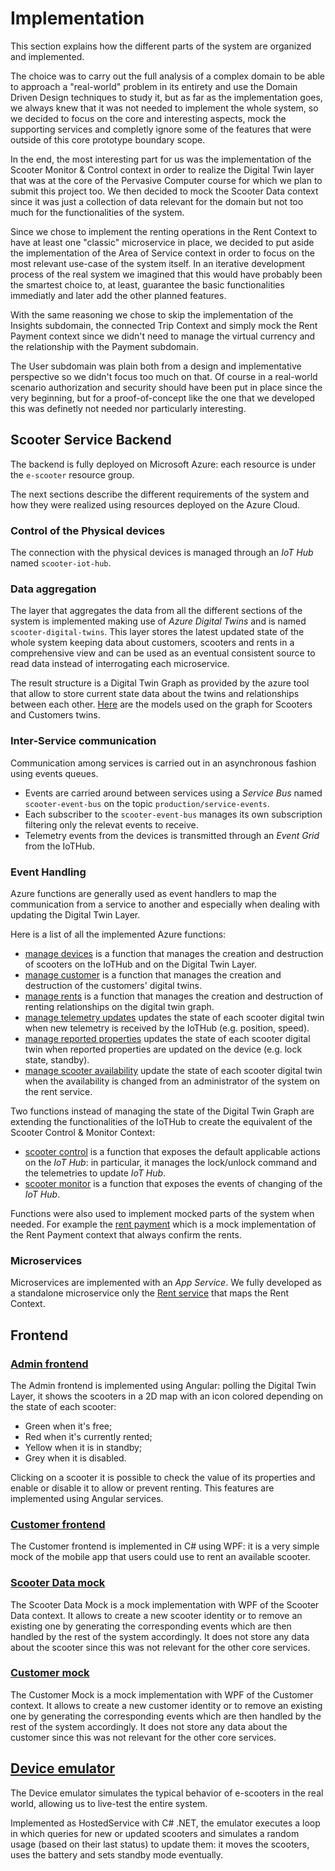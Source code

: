 # Implementation

This section explains how the different parts of the system are organized and implemented.

The choice was to carry out the full analysis of a complex domain to be able to approach a "real-world" problem in its entirety and use the Domain Driven Design techniques to study it, but as far as the implementation goes, we always knew that it was not needed to implement the whole system, so we decided to focus on the core and interesting aspects, mock the supporting services and completly ignore some of the features that were outside of this core prototype boundary scope.

In the end, the most interesting part for us was the implementation of the Scooter Monitor & Control context in order to realize the Digital Twin layer that was at the core of the Pervasive Computer course for which we plan to submit this project too. We then decided to mock the Scooter Data context since it was just a collection of data relevant for the domain but not too much for the functionalities of the system.

Since we chose to implement the renting operations in the Rent Context to have at least one "classic" microservice in place, we decided to put aside the implementation of the Area of Service context in order to focus on the most relevant use-case of the system itself. In an iterative development process of the real system we imagined that this would have probably been the smartest choice to, at least, guarantee the basic functionalities immediatly and later add the other planned features.

With the same reasoning we chose to skip the implementation of the Insights subdomain, the connected Trip Context and simply mock the Rent Payment context since we didn't need to manage the virtual currency and the relationship with the Payment subdomain.

The User subdomain was plain both from a design and implementative perspective so we didn't focus too much on that. Of course in a real-world scenario authorization and security should have been put in place since the very beginning, but for a proof-of-concept like the one that we developed this was definetly not needed nor particularly interesting.

## Scooter Service Backend

The backend is fully deployed on Microsoft Azure: each resource is under the `e-scooter` resource group.

The next sections describe the different requirements of the system and how they were realized using resources deployed on the Azure Cloud.

### Control of the Physical devices
The connection with the physical devices is managed through an *IoT Hub* named `scooter-iot-hub`.
<!-- add something about the emulator? -->

### Data aggregation
The layer that aggregates the data from all the different sections of the system is implemented making use of *Azure Digital Twins* and is named `scooter-digital-twins`. This layer stores the latest updated state of the whole system keeping data about customers, scooters and rents in a comprehensive view and can be used as an eventual consistent source to read data instead of interrogating each microservice.

The result structure is a Digital Twin Graph as provided by the azure tool that allow to store current state data about the twins and relationships between each other. [Here](digital-twins-models.md) are the models used on the graph for Scooters and Customers twins.

### Inter-Service communication
Communication among services is carried out in an asynchronous fashion using events queues.

- Events are carried around between services using a *Service Bus* named `scooter-event-bus` on the topic `production/service-events`. 
- Each subscriber to the `scooter-event-bus` manages its own subscription filtering only the relevat events to receive.
- Telemetry events from the devices is transmitted through an *Event Grid* from the IoTHub.

### Event Handling
Azure functions are generally used as event handlers to map the communication from a service to another and especially when dealing with updating the Digital Twin Layer.

Here is a list of all the implemented Azure functions:

- [manage devices](https://github.com/e-scooter-2077/scooter-physical-control.manage-devices) is a function that manages the creation and destruction of scooters on the IoTHub and on the Digital Twin Layer.
- [manage customer](https://github.com/e-scooter-2077/customer.manage-customers) is a function that manages the creation and destruction of the customers' digital twins.
- [manage rents](https://github.com/e-scooter-2077/rent.manage-rents) is a function that manages the creation and destruction of renting relationships on the digital twin graph.
- [manage telemetry updates](https://github.com/e-scooter-2077/scooter-monitor.manage-telemetry-updates) updates the state of each scooter digital twin when new telemetry is received by the IoTHub (e.g. position, speed).
- [manage reported properties](https://github.com/e-scooter-2077/scooter-monitor.manage-reported-properties) updates the state of each scooter digital twin when reported properties are updated on the device (e.g. lock state, standby).
- [manage scooter availability](https://github.com/e-scooter-2077/rent.manage-scooter-availability) update the state of each scooter digital twin when the availability is changed from an administrator of the system on the rent service.

Two functions instead of managing the state of the Digital Twin Graph are extending the functionalities of the IoTHub to create the equivalent of the Scooter Control & Monitor Context: 
- [scooter control](https://github.com/e-scooter-2077/scooter-control) is a function that exposes the default applicable actions on the *IoT Hub*: in particular, it manages the lock/unlock command and the telemetries to update *IoT Hub*.
- [scooter monitor](https://github.com/e-scooter-2077/scooter-monitor) is a function that exposes the events of changing of the *IoT Hub*.

Functions were also used to implement mocked parts of the system when needed. For example the [rent payment](https://github.com/e-scooter-2077/rent-payment.mock) which is a mock implementation of the Rent Payment context that always confirm the rents.

### Microservices
Microservices are implemented with an *App Service*. We fully developed as a standalone microservice only the [Rent service](https://github.com/e-scooter-2077/rent-service) that maps the Rent Context.
<!--add something here to explain how the rent service is implemented maybe-->


## Frontend

### [Admin frontend](https://github.com/e-scooter-2077/admin-frontend)

The Admin frontend is implemented using Angular: polling the Digital Twin Layer, it shows the scooters in a 2D map with an icon colored depending on the state of each scooter:

- Green when it's free;
- Red when it's currently rented;
- Yellow when it is in standby;
- Grey when it is disabled.
  
Clicking on a scooter it is possible to check the value of its properties and enable or disable it to allow or prevent renting.
This features are implemented using Angular services.

### [Customer frontend](https://github.com/e-scooter-2077/customer-frontend)

The Customer frontend is implemented in C# using WPF: it is a very simple mock of the mobile app that users could use to rent an available scooter. 

### [Scooter Data mock](https://github.com/e-scooter-2077/scooter-data.mock)

The Scooter Data Mock is a mock implementation with WPF of the Scooter Data context. It allows to create a new scooter identity or to remove an existing one by generating the corresponding events which are then handled by the rest of the system accordingly. It does not store any data about the scooter since this was not relevant for the other core services.

### [Customer mock](https://github.com/e-scooter-2077/customer.mock)
The Customer Mock is a mock implementation with WPF of the Customer context. It allows to create a new customer identity or to remove an existing one by generating the corresponding events which are then handled by the rest of the system accordingly. It does not store any data about the customer since this was not relevant for the other core services.

## [Device emulator](https://github.com/e-scooter-2077/device-emulator)

The Device emulator simulates the typical behavior of e-scooters in the real world, allowing us to live-test the entire system.

Implemented as HostedService with C# .NET, the emulator executes a loop in which queries for new or updated scooters and simulates a random usage (based on their last status) to update them: it moves the scooters, uses the battery and sets standby mode eventually.

